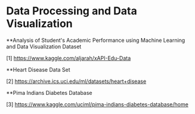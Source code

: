 # Data Processing and Data Visualization


**Analysis of Student's Academic Performance using Machine Learning and Data Visualization Dataset 

 [1] https://www.kaggle.com/aljarah/xAPI-Edu-Data

**Heart Disease Data Set 

[2] https://archive.ics.uci.edu/ml/datasets/heart+disease
 
**Pima Indians Diabetes Database

[3] https://www.kaggle.com/uciml/pima-indians-diabetes-database/home
